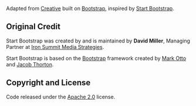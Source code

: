 Adapted from [Creative](http://startbootstrap.com/template-overviews/creative/) built on [Bootstrap](http://getbootstrap.com/), inspired by [Start Bootstrap](http://startbootstrap.com/).

## Original Credit

Start Bootstrap was created by and is maintained by **David Miller**, Managing Partner at [Iron Summit Media Strategies](http://www.ironsummitmedia.com/).

Start Bootstrap is based on the [Bootstrap](http://getbootstrap.com/) framework created by [Mark Otto](https://twitter.com/mdo) and [Jacob Thorton](https://twitter.com/fat).

## Copyright and License

Code released under the [Apache 2.0](https://github.com/IronSummitMedia/startbootstrap-creative/blob/gh-pages/LICENSE) license.
